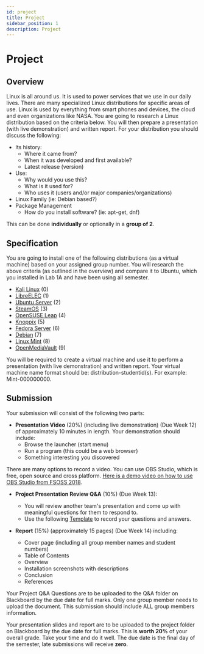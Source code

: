 ```yaml
---
id: project
title: Project
sidebar_position: 1
description: Project
---
```


# Project

## Overview

Linux is all around us. It is used to power services that we use in our daily lives. There are many specialized Linux distributions for specific areas of use. Linux is used by everything from smart phones and devices, the cloud and even organizations like NASA. You are going to research a Linux distribution based on the criteria below. You will then prepare a presentation (with live demonstration) and written report. For your distribution you should discuss the following:

- Its history:
  - Where it came from?
  - When it was developed and first available?
  - Latest release (version)
- Use:
  - Why would you use this?
  - What is it used for?
  - Who uses it (users and/or major companies/organizations)
- Linux Family (ie: Debian based?)
- Package Management
  - How do you install software? (ie: apt-get, dnf)

This can be done **individually** or optionally in a **group of 2**.

## Specification

You are going to install one of the following distributions (as a virtual machine) based on your assigned group number. You will research the above criteria (as outlined in the overview) and compare it to Ubuntu, which you installed in Lab 1A and have been using all semester.

- [Kali Linux](https://www.kali.org/) (0)
- [LibreELEC](https://libreelec.tv/) (1)
- [Ubuntu Server](https://ubuntu.com/) (2)
- [SteamOS](https://store.steampowered.com/steamos/) (3)
- [OpenSUSE Leap](https://www.opensuse.org/) (4)
- [Knoppix](https://www.knopper.net/knoppix/index-en.html) (5)
- [Fedora Server](https://getfedora.org/) (6)
- [Debian](https://www.debian.org/) (7)
- [Linux Mint](https://linuxmint.com/) (8)
- [OpenMediaVault](https://www.openmediavault.org/) (9)

You will be required to create a virtual machine and use it to perform a presentation (with live demonstration) and written report. Your virtual machine name format should be: distribution-studentid(s). For example: Mint-000000000.

## Submission

Your submission will consist of the following two parts:

- **Presentation Video** (20%) (including live demonstration) (Due Week 12) of approximately 10 minutes in length. Your demonstration should include:
  - Browse the launcher (start menu)
  - Run a program (this could be a web browser)
  - Something interesting you discovered

There are many options to record a video. You can use OBS Studio, which is free, open source and cross platform. [Here is a demo video on how to use OBS Studio from FSOSS 2018](https://youtu.be/Sm7xOu3QX_0).

- **Project Presentation Review Q&A** (10%) (Due Week 13):

  - You will review another team's presentation and come up with meaningful questions for them to respond to.
  - Use the following [Template](/static/files/OSL645GroupProjectInsightfulQuestions.docx) to record your questions and answers.

- **Report** (15%) (approximately 15 pages) (Due Week 14) including:

  - Cover page (including all group member names and student numbers)
  - Table of Contents
  - Overview
  - Installation screenshots with descriptions
  - Conclusion
  - References

Your Project Q&A Questions are to be uploaded to the Q&A folder on Blackboard by the due date for full marks. Only one group member needs to upload the document. This submission should include ALL group members information.

Your presentation slides and report are to be uploaded to the project folder on Blackboard by the due date for full marks. This is **worth 20%** of your overall grade. Take your time and do it well. The due date is the final day of the semester, late submissions will receive **zero**.
